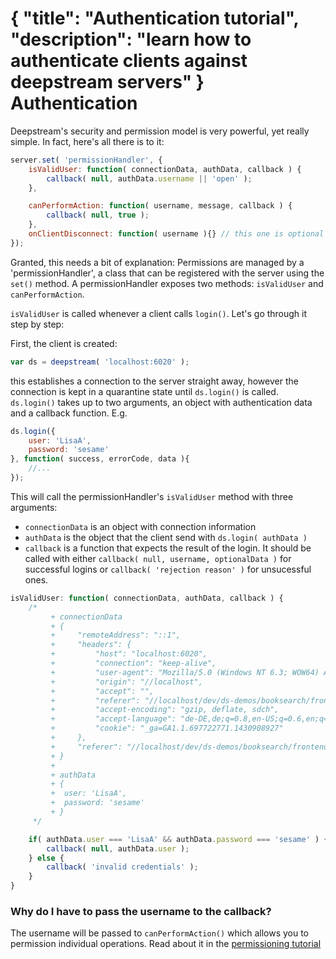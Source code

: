 {
	"title": "Authentication tutorial",
	"description": "learn how to authenticate clients against deepstream servers"
}
Authentication
======================================
Deepstream's security and permission model is very powerful, yet really simple. In fact,
here's all there is to it:

```javascript
server.set( 'permissionHandler', {
	isValidUser: function( connectionData, authData, callback ) {
		callback( null, authData.username || 'open' );
	},

	canPerformAction: function( username, message, callback ) {
		callback( null, true );
	},
	onClientDisconnect: function( username ){} // this one is optional
});
```

Granted, this needs a bit of explanation: Permissions are managed by a 'permissionHandler', a
class that can be registered with the server using the `set()` method. A permissionHandler exposes 
two methods: `isValidUser` and `canPerformAction`.

`isValidUser` is called whenever a client calls `login()`. Let's go through it step by step:

First, the client is created:

```javascript
var ds = deepstream( 'localhost:6020' );
```

this establishes a connection to the server straight away, however the connection is kept in a quarantine
state until `ds.login()` is called. `ds.login()` takes up to two arguments, an object with authentication data and
a callback function. E.g.

```javascript
ds.login({
	user: 'LisaA',
	password: 'sesame'
}, function( success, errorCode, data ){
	//...
});
```

This will call the permissionHandler's `isValidUser` method with three arguments:

* `connectionData` is an object with connection information
* `authData` is the object that the client send with `ds.login( authData )`
* `callback` is a function that expects the result of the login. It should be called with either `callback( null, username, optionalData )` for successful logins or `callback( 'rejection reason' )` for unsucessful ones.

```javascript
isValidUser: function( connectionData, authData, callback ) {
	/* 
		 + connectionData
		 + {
		 +     "remoteAddress": "::1",
		 +     "headers": {
		 +         "host": "localhost:6020",
		 +         "connection": "keep-alive",
		 +         "user-agent": "Mozilla/5.0 (Windows NT 6.3; WOW64) AppleWebKit/537.36 (KHTML, like Gecko) Chrome/42.0.2311.135 Safari/537.36",
		 +         "origin": "//localhost",
		 +         "accept": "",
		 +         "referer": "//localhost/dev/ds-demos/booksearch/frontend/shell/",
		 +         "accept-encoding": "gzip, deflate, sdch",
		 +         "accept-language": "de-DE,de;q=0.8,en-US;q=0.6,en;q=0.4",
		 +         "cookie": "_ga=GA1.1.697722771.1430908927"
		 +     },
		 +     "referer": "//localhost/dev/ds-demos/booksearch/frontend/shell/"
		 + }
		 + 
		 + authData
		 + {
		 + 	user: 'LisaA',
		 + 	password: 'sesame'
		 + }
	 */

	if( authData.user === 'LisaA' && authData.password === 'sesame' ) {
		callback( null, authData.user );
	} else {
		callback( 'invalid credentials' );
	}
}
```

### Why do I have to pass the username to the callback?
The username will be passed to `canPerformAction()` which allows you to permission individual operations. Read about it in the [permissioning tutorial](permissioning.html)

</div>